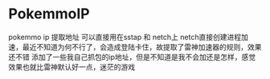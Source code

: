 # PokemmoIP
pokemmo ip 提取地址 可以直接用在sstap 和 netch上
netch直接创建进程加速，最近不知道为何不行了，会造成登陆卡住，故提取了雷神加速器的规则，效果还不错
添加了一些我自己抓包的ip地址，但是不知道是我不会加还是怎样，感觉效果也就比雷神默认好一点，迷茫的游戏
